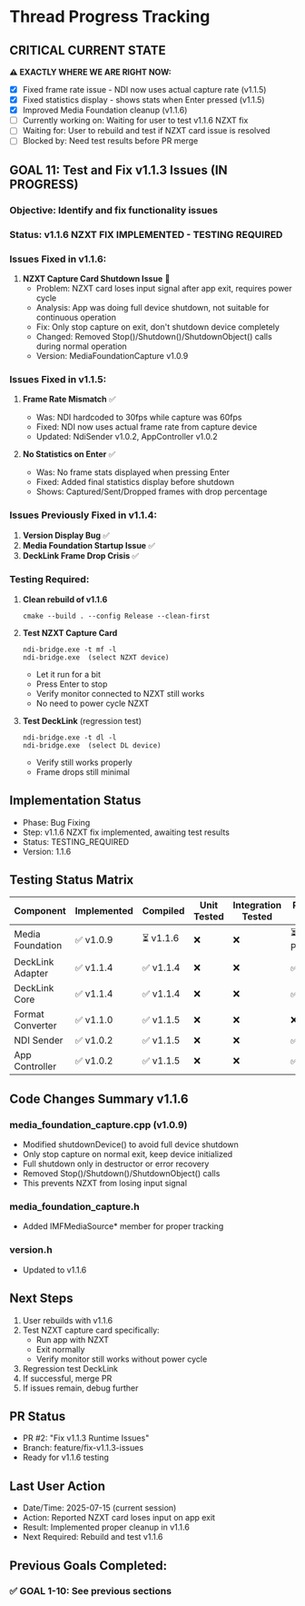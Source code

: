 # Thread Progress Tracking

## CRITICAL CURRENT STATE
**⚠️ EXACTLY WHERE WE ARE RIGHT NOW:**
- [x] Fixed frame rate issue - NDI now uses actual capture rate (v1.1.5)
- [x] Fixed statistics display - shows stats when Enter pressed (v1.1.5)
- [x] Improved Media Foundation cleanup (v1.1.6)
- [ ] Currently working on: Waiting for user to test v1.1.6 NZXT fix
- [ ] Waiting for: User to rebuild and test if NZXT card issue is resolved
- [ ] Blocked by: Need test results before PR merge

## GOAL 11: Test and Fix v1.1.3 Issues (IN PROGRESS)
### Objective: Identify and fix functionality issues

### Status: v1.1.6 NZXT FIX IMPLEMENTED - TESTING REQUIRED

### Issues Fixed in v1.1.6:
1. **NZXT Capture Card Shutdown Issue** 🚧
   - Problem: NZXT card loses input signal after app exit, requires power cycle
   - Analysis: App was doing full device shutdown, not suitable for continuous operation
   - Fix: Only stop capture on exit, don't shutdown device completely
   - Changed: Removed Stop()/Shutdown()/ShutdownObject() calls during normal operation
   - Version: MediaFoundationCapture v1.0.9

### Issues Fixed in v1.1.5:
1. **Frame Rate Mismatch** ✅
   - Was: NDI hardcoded to 30fps while capture was 60fps
   - Fixed: NDI now uses actual frame rate from capture device
   - Updated: NdiSender v1.0.2, AppController v1.0.2

2. **No Statistics on Enter** ✅
   - Was: No frame stats displayed when pressing Enter
   - Fixed: Added final statistics display before shutdown
   - Shows: Captured/Sent/Dropped frames with drop percentage

### Issues Previously Fixed in v1.1.4:
1. **Version Display Bug** ✅
2. **Media Foundation Startup Issue** ✅
3. **DeckLink Frame Drop Crisis** ✅

### Testing Required:
1. **Clean rebuild of v1.1.6**
   ```
   cmake --build . --config Release --clean-first
   ```

2. **Test NZXT Capture Card**
   ```
   ndi-bridge.exe -t mf -l
   ndi-bridge.exe  (select NZXT device)
   ```
   - Let it run for a bit
   - Press Enter to stop
   - Verify monitor connected to NZXT still works
   - No need to power cycle NZXT

3. **Test DeckLink** (regression test)
   ```
   ndi-bridge.exe -t dl -l
   ndi-bridge.exe  (select DL device)
   ```
   - Verify still works properly
   - Frame drops still minimal

## Implementation Status
- Phase: Bug Fixing
- Step: v1.1.6 NZXT fix implemented, awaiting test results
- Status: TESTING_REQUIRED
- Version: 1.1.6

## Testing Status Matrix
| Component | Implemented | Compiled | Unit Tested | Integration Tested | Runtime Tested |
|-----------|------------|----------|-------------|-------------------|----------------|
| Media Foundation | ✅ v1.0.9 | ⏳ v1.1.6 | ❌ | ❌ | ⏳ PENDING |
| DeckLink Adapter | ✅ v1.1.4 | ✅ v1.1.4 | ❌ | ❌ | ✅ v1.1.4 |
| DeckLink Core | ✅ v1.1.4 | ✅ v1.1.4 | ❌ | ❌ | ✅ v1.1.4 |
| Format Converter | ✅ v1.1.0 | ✅ v1.1.5 | ❌ | ❌ | ❌ |
| NDI Sender | ✅ v1.0.2 | ✅ v1.1.5 | ❌ | ❌ | ✅ v1.1.5 |
| App Controller | ✅ v1.0.2 | ✅ v1.1.5 | ❌ | ❌ | ✅ v1.1.5 |

## Code Changes Summary v1.1.6

### media_foundation_capture.cpp (v1.0.9)
- Modified shutdownDevice() to avoid full device shutdown
- Only stop capture on normal exit, keep device initialized
- Full shutdown only in destructor or error recovery
- Removed Stop()/Shutdown()/ShutdownObject() calls
- This prevents NZXT from losing input signal

### media_foundation_capture.h
- Added IMFMediaSource* member for proper tracking

### version.h
- Updated to v1.1.6

## Next Steps
1. User rebuilds with v1.1.6
2. Test NZXT capture card specifically:
   - Run app with NZXT
   - Exit normally
   - Verify monitor still works without power cycle
3. Regression test DeckLink
4. If successful, merge PR
5. If issues remain, debug further

## PR Status
- PR #2: "Fix v1.1.3 Runtime Issues"
- Branch: feature/fix-v1.1.3-issues
- Ready for v1.1.6 testing

## Last User Action
- Date/Time: 2025-07-15 (current session)
- Action: Reported NZXT card loses input on app exit
- Result: Implemented proper cleanup in v1.1.6
- Next Required: Rebuild and test v1.1.6

## Previous Goals Completed:
### ✅ GOAL 1-10: See previous sections
